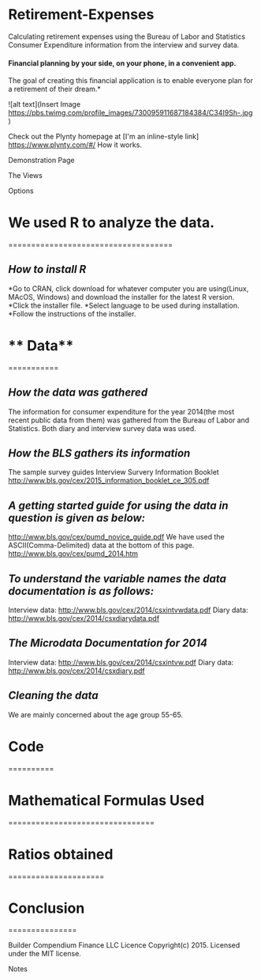 # Retirement-Expenses
Calculating retirement expenses using the Bureau of Labor and Statistics Consumer Expenditure information from the interview and survey data.

#### Financial planning by your side, on your phone, in a convenient app.
The goal of creating this financial application is to enable everyone plan for a retirement of their dream.*

![alt text](Insert Image https://pbs.twimg.com/profile_images/730095911687184384/C34I9Sh-.jpg )


[logo]: https://www.google.com/search?q=plynty&espv=2&biw=1920&bih=964&tbm=isch&imgil=9167o9lhpBQwiM%253A%253B402upgbBUCcaDM%253Bhttps%25253A%25252F%25252Ftwitter.com%25252Fplynty&source=iu&pf=m&fir=9167o9lhpBQwiM%253A%252C402upgbBUCcaDM%252C_&usg=__X3RuWrIarZNu3C9HexsTZmNqcSw%3D&dpr=1&ved=0ahUKEwi5s9nxwJjNAhXIJB4KHTnHCtIQyjcIMg&ei=tBlYV7mJDsjJeLmOq5AN#imgrc=9167o9lhpBQwiM%3A

Check out the Plynty homepage at [I'm an inline-style link] https://www.plynty.com/#/
How it works.

Demonstration Page

The Views

Options
 
# **We used R to analyze the data.**
====================================

## *How to install R*

*Go to CRAN, click download for whatever computer you are using(Linux, MAcOS, Windows) and download the installer for the latest R version.
*Click the installer file.
*Select language to be used during installation.
*Follow the instructions of the installer.

# ** Data**
===========
## *How the data was gathered*
The information for consumer expenditure for the year 2014(the most recent public data from them) was gathered from the Bureau of Labor and Statistics. Both diary and interview survey data was used.

## *How the BLS gathers its information*
The sample survey guides 
Interview Survery Information Booklet http://www.bls.gov/cex/2015_information_booklet_ce_305.pdf

## *A getting started guide for using the data in question is given as below:*
http://www.bls.gov/cex/pumd_novice_guide.pdf
We have used the ASCII(Comma-Delimited) data at the bottom of this page.
http://www.bls.gov/cex/pumd_2014.htm

## *To understand the variable names the data documentation is as follows:*
Interview data: http://www.bls.gov/cex/2014/csxintvwdata.pdf
Diary data: http://www.bls.gov/cex/2014/csxdiarydata.pdf

## *The Microdata Documentation for 2014*
Interview data: http://www.bls.gov/cex/2014/csxintvw.pdf
Diary data: http://www.bls.gov/cex/2014/csxdiary.pdf

## *Cleaning the data*
We are mainly concerned about the age group 55-65.

# **Code**
==========

# **Mathematical Formulas Used**
================================

# **Ratios obtained**
=====================

# **Conclusion**
===============






Builder
Compendium Finance LLC
Licence
Copyright(c) 2015. Licensed under the MIT license.

Notes

  
